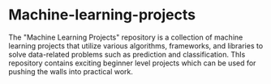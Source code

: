 # Machine-learning-projects
The "Machine Learning Projects" repository is a collection of machine learning projects that utilize various algorithms, frameworks, and libraries to solve data-related problems such as prediction and classification. ThIs repository contains exciting beginner level projects which can be used for pushing the walls into practical work.
